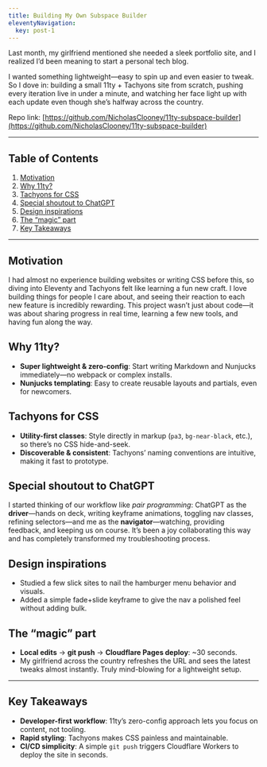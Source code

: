 ```yaml
---
title: Building My Own Subspace Builder
eleventyNavigation:
  key: post-1
---
```


Last month, my girlfriend mentioned she needed a sleek portfolio site, and I realized I’d been meaning to start a personal tech blog.

I wanted something lightweight—easy to spin up and even easier to tweak. So I dove in: building a small 11ty + Tachyons site from scratch, pushing every iteration live in under a minute, and watching her face light up with each update even though she’s halfway across the country.

Repo link: [https://github.com/NicholasClooney/11ty-subspace-builder](https://github.com/NicholasClooney/11ty-subspace-builder)

---

## Table of Contents

1. [Motivation](#motivation)
2. [Why 11ty?](#why-11ty)
3. [Tachyons for CSS](#tachyons-for-css)
4. [Special shoutout to ChatGPT](#special-shoutout-to-chatgpt)
5. [Design inspirations](#design-inspirations)
6. [The “magic” part](#the-magic-part)
7. [Key Takeaways](#key-takeaways)

---

## Motivation

I had almost no experience building websites or writing CSS before this, so diving into Eleventy and Tachyons felt like learning a fun new craft. I love building things for people I care about, and seeing their reaction to each new feature is incredibly rewarding. This project wasn’t just about code—it was about sharing progress in real time, learning a few new tools, and having fun along the way.

## Why 11ty?

* **Super lightweight & zero-config**: Start writing Markdown and Nunjucks immediately—no webpack or complex installs.
* **Nunjucks templating**: Easy to create reusable layouts and partials, even for newcomers.

## Tachyons for CSS

* **Utility-first classes**: Style directly in markup (`pa3`, `bg-near-black`, etc.), so there’s no CSS hide-and-seek.
* **Discoverable & consistent**: Tachyons’ naming conventions are intuitive, making it fast to prototype.

## Special shoutout to ChatGPT

I started thinking of our workflow like *pair programming*: ChatGPT as the **driver**—hands on deck, writing keyframe animations, toggling nav classes, refining selectors—and me as the **navigator**—watching, providing feedback, and keeping us on course. It’s been a joy collaborating this way and has completely transformed my troubleshooting process.

## Design inspirations

* Studied a few slick sites to nail the hamburger menu behavior and visuals.
* Added a simple fade+slide keyframe to give the nav a polished feel without adding bulk.

## The “magic” part

* **Local edits** → **git push** → **Cloudflare Pages deploy**: \~30 seconds.
* My girlfriend across the country refreshes the URL and sees the latest tweaks almost instantly. Truly mind-blowing for a lightweight setup.

---

## Key Takeaways

* **Developer-first workflow**: 11ty’s zero-config approach lets you focus on content, not tooling.
* **Rapid styling**: Tachyons makes CSS painless and maintainable.
* **CI/CD simplicity**: A simple `git push` triggers Cloudflare Workers to deploy the site in seconds.
